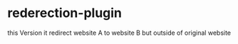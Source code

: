 # rederection-plugin
this Version it redirect website A to website B but outside of original  website 

